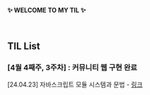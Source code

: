 **✨ WELCOME TO MY TIL ✨**

<br/>

## TIL List

### [4월 4째주, 3주차] : 커뮤니티 웹 구현 완료

[24.04.23] 자바스크립트 모듈 시스템과 문법 - [링크](https://github.com/100-hours-a-week/jamie-til/April/2024-04-23.md)
